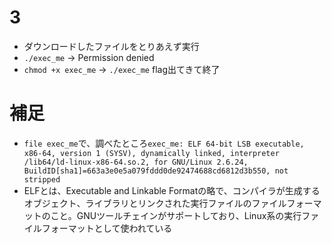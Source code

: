 # 3
- ダウンロードしたファイルをとりあえず実行
- `./exec_me` -> Permission denied
- `chmod +x exec_me` -> `./exec_me` flag出てきて終了

# 補足
- `file exec_me`で、調べたところ`exec_me: ELF 64-bit LSB executable, x86-64, version 1 (SYSV), dynamically linked, interpreter /lib64/ld-linux-x86-64.so.2, for GNU/Linux 2.6.24, BuildID[sha1]=663a3e0e5a079fddd0de92474688cd6812d3b550, not stripped`
- ELFとは、Executable and Linkable Formatの略で、コンパイラが生成するオブジェクト、ライブラリとリンクされた実行ファイルのファイルフォーマットのこと。GNUツールチェインがサポートしており、Linux系の実行ファイルフォーマットとして使われている

